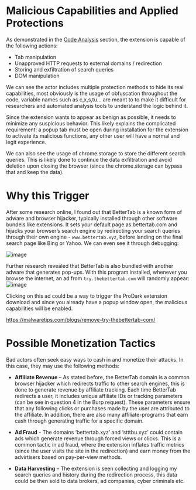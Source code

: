# Malicious Capabilities and Applied Protections
As demonstrated in the [Code Analysis](https://github.com/RonF98/Chrome-Extension-Reversing/blob/cd54eb0d0a89dd2d755ee1eadccec7ffc2229708/Reverse%20Analysis/Code%20Analysis.md) section, the extension is capable of the following actions:
* Tab manipulation 
* Unapproved HTTP requests to external domains / redirection
* Storing and exfiltration of search queries
* DOM manipulation

We can see the actor includes multiple protection methods to hide its real capabilities, 
most obviously is the usage of obfuscation throughout the code, variable names such as c,x,s,tu… are meant to to make it difficult for researchers and automated analysis tools to understand the logic behind it. 

Since the extension wants to appear as benign as possible, it needs to minimize any suspicious behavior. This likely explains the complicated requirement: a popup tab must be open during installation for the extension to activate its malicious functions, any other user will have a normal and legit experience.

We can also see the usage of chrome.storage to store the different search queries.
This is likely done to continue the data exfiltration and avoid deletion upon closing the browser (since the chrome.storage can bypass that and keep the data).

# Why this Trigger
After some research online, I found out that BetterTab is a known form of adware and browser hijacker, typically installed through other software bundels like extensions. 
It sets your default page as bettertab.com and hijacks your browser’s search engine by redirecting your search queries through their own engine - ```www.bettertab.xyz```, before landing on the final search page like Bing or Yahoo. We can even see it through debugging:

![image](https://github.com/user-attachments/assets/30944eed-4049-4b84-96a5-6967c38f2639)

Further research revealed that BetterTab is also bundled with another adware that generates 
pop-ups. With this program installed, whenever you browse the internet, an ad from ```try.thebettertab.com``` will randomly appear:
![image](https://github.com/user-attachments/assets/dc401a8a-2b68-48a9-adb2-ee302bb95521)

Clicking on this ad could be a way to trigger the ProDark extension download and since you already have a popup window open, the malicious capabilities will be enabled. 

https://malwaretips.com/blogs/remove-try-thebettertab-com/

# Possible Monetization Tactics
Bad actors often seek easy ways to cash in and monetize their attacks. In this case, they may use the following methods:

- **Affiliate Revenue** – As stated before, the BetterTab domain is a common browser hijacker which redirects traffic to other search engines, this is done to generate revenue by affiliate tracking. Each time BetterTab redirects a user, it includes unique affiliate IDs or tracking parameters (can be see in question 4 in the Burp request). These parameters ensure that any following clicks or purchases made by the user are attributed to the affiliate. In addition, there are also many affiliate-programs that earn cash through generating traffic for a specific domain.

- **Ad Fraud** - The domains ‘bettertab.xyz’ and ‘stttbu.xyz’ could contain ads which 
generate revenue through forced views or clicks. This is a common tactic in ad fraud, where the extension inflates traffic metrics (since the user visits the site in the redirection) and earn money from the advirtisers based on pay-per-view methods.

- **Data Harvesting** – The extension is seen collecting and logging my search queries and history during the redirection process, this data could be then sold to data brokers, 
ad companies, cyber criminals etc.



